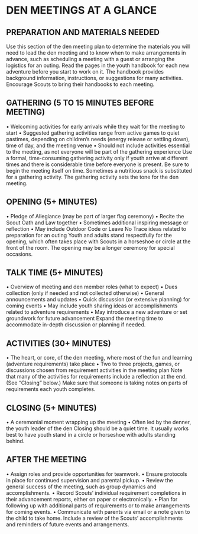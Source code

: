 # DEN MEETINGS AT A GLANCE

## PREPARATION AND MATERIALS NEEDED

Use this section of the den meeting plan to determine the materials you will need to lead the den meeting and to know when to make arrangements in advance, such as scheduling a meeting with a guest or arranging the logistics for an outing.
Read the pages in the youth handbook for each new adventure before you start to work on it. The handbook provides background information, instructions, or suggestions for many activities. Encourage Scouts to bring their handbooks to each meeting.

## GATHERING (5 TO 15 MINUTES BEFORE MEETING)

• Welcoming activities for early arrivals while they wait for the meeting to start
• Suggested gathering activities range from active games to quiet pastimes, depending on children’s needs (energy release or settling down), time of day, and the meeting venue
• Should not include activities essential to the meeting, as not everyone will be part of the gathering experience
Use a formal, time-consuming gathering activity only if youth arrive at different times and there is considerable time before everyone is present. Be sure to begin the meeting itself on time. Sometimes a nutritious snack is substituted for a gathering activity. The gathering activity sets the tone for the den meeting.

## OPENING (5+ MINUTES)

• Pledge of Allegiance (may be part of larger flag ceremony)
• Recite the Scout Oath and Law together
• Sometimes additional inspiring message or reflection
• May include Outdoor Code or Leave No Trace ideas related to preparation for an outing
Youth and adults stand respectfully for the opening, which often takes place with Scouts in a horseshoe or circle at the front of the room. The opening may be a longer ceremony for special occasions.

## TALK TIME (5+ MINUTES)

• Overview of meeting and den member roles (what to expect)
• Dues collection (only if needed and not collected otherwise)
• General announcements and updates
• Quick discussion (or extensive planning) for coming events
• May include youth sharing ideas or accomplishments related to adventure requirements
• May introduce a new adventure or set groundwork for future advancement
Expand the meeting time to accommodate in-depth discussion or planning if needed.

## ACTIVITIES (30+ MINUTES)

• The heart, or core, of the den meeting, where most of the fun and learning (adventure requirements) take place
• Two to three projects, games, or discussions chosen from requirement activities in the meeting plan
Note that many of the activities for requirements include a reflection at the end. (See “Closing” below.) Make sure that someone is taking notes on parts of requirements each youth completes.

## CLOSING (5+ MINUTES)

• A ceremonial moment wrapping up the meeting
• Often led by the denner, the youth leader of the den
Closing should be a quiet time. It usually works best to have youth stand in a circle or horseshoe with adults standing behind.

## AFTER THE MEETING

• Assign roles and provide opportunities for teamwork.
• Ensure protocols in place for continued supervision and parental pickup.
• Review the general success of the meeting, such as group dynamics and accomplishments.
• Record Scouts’ individual requirement completions in their advancement reports, either on paper or electronically.
• Plan for following up with additional parts of requirements or to make arrangements for coming events.
• Communicate with parents via email or a note given to the child to take home. Include a review of the Scouts’ accomplishments and reminders of future events and arrangements.
